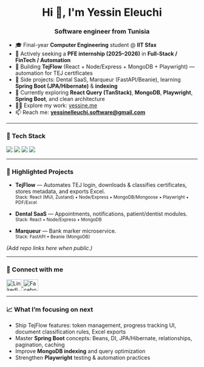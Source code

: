 <h1 align="center">Hi 👋, I'm Yessin Eleuchi</h1>
<h3 align="center">Software engineer from Tunisia</h3>

- 🎓 Final-year **Computer Engineering** student @ **IIT Sfax**
- 💼 Actively seeking a **PFE internship (2025–2026)** in **Full-Stack / FinTech / Automation**
- 🚀 Building **TejFlow** (React + Node/Express + MongoDB + Playwright) — automation for TEJ certificates
- 🧩 Side projects: Dental SaaS, Marqueur (FastAPI/Beanie), learning **Spring Boot (JPA/Hibernate)** & **indexing**
- 🌱 Currently exploring **React Query (TanStack)**, **MongoDB**, **Playwright**, **Spring Boot**, and clean architecture
- 👨‍💻 Explore my work: <a href="https://www.yessine.me" target="_blank">yessine.me</a>
- 📫 Reach me: **yessinelleuchi.software@gmail.com**

---

### 🔧 Tech Stack
<p>
  <!-- Frontend -->
  <img src="https://skillicons.dev/icons?i=react,ts,js,html,css,tailwind" />
  <!-- Backend -->
  <img src="https://skillicons.dev/icons?i=nodejs,express,java,spring,python,fastapi" />
  <!-- DB / Infra -->
  <img src="https://skillicons.dev/icons?i=mongodb,postgres,git,github,linux,docker" />
  <!-- QA / Automation -->
  <img src="https://skillicons.dev/icons?i=playwright" />
</p>

---

### 📌 Highlighted Projects
- **TejFlow** — Automates TEJ login, downloads & classifies certificates, stores metadata, and exports Excel.  
  <sub>Stack: React (MUI, Zustand) • Node/Express • MongoDB/Mongoose • Playwright • PDF/Excel</sub>

- **Dental SaaS** — Appointments, notifications, patient/dentist modules.  
  <sub>Stack: React • Node/Express • MongoDB</sub>

- **Marqueur** — Bank marker microservice.  
  <sub>Stack: FastAPI • Beanie (MongoDB)</sub>

*(Add repo links here when public.)*

---

### 🤝 Connect with me
<p align="left">
  <a href="https://linkedin.com/in/eleuchi-yessin" target="_blank">
    <img align="center" src="https://raw.githubusercontent.com/rahuldkjain/github-profile-readme-generator/master/src/images/icons/Social/linked-in-alt.svg" alt="LinkedIn" height="30" width="40" />
  </a>
  <a href="https://facebook.com/eleuchi.yessin" target="_blank">
    <img align="center" src="https://raw.githubusercontent.com/rahuldkjain/github-profile-readme-generator/master/src/images/icons/Social/facebook.svg" alt="Facebook" height="30" width="40" />
  </a>
</p>

---

### 📈 What I’m focusing on next
- Ship TejFlow features: token management, progress tracking UI, document classification rules, Excel exports  
- Master **Spring Boot** concepts: Beans, DI, JPA/Hibernate, relationships, pagination, caching  
- Improve **MongoDB indexing** and query optimization  
- Strengthen **Playwright** testing & automation practices
